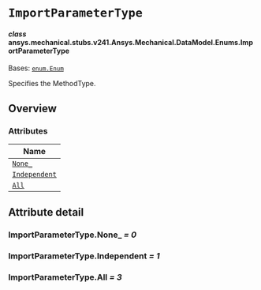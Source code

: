 # `ImportParameterType`



#### *class* ansys.mechanical.stubs.v241.Ansys.Mechanical.DataModel.Enums.ImportParameterType

Bases: [`enum.Enum`](https://docs.python.org/3/library/enum.html#enum.Enum)

Specifies the MethodType.

<!-- !! processed by numpydoc !! -->

<a id="overview"></a>

## Overview

### Attributes

| Name |
| ------------------------------------------------------------------------------------------------------------------------------ |
| [`None_`](../../../../../v242/Ansys/Mechanical/DataModel/Enums/ImportParameterType.md#ImportParameterType.None_) |
| [`Independent`](../../../../../v242/Ansys/Mechanical/DataModel/Enums/ImportParameterType.md#ImportParameterType.Independent) |
| [`All`](../../../../../v242/Ansys/Mechanical/DataModel/Enums/ImportParameterType.md#ImportParameterType.All) |

<a id="attribute-detail"></a>

## Attribute detail

<a id="ImportParameterType.None_"></a>

### ImportParameterType.None_ *= 0*

<a id="ImportParameterType.Independent"></a>

### ImportParameterType.Independent *= 1*

<a id="ImportParameterType.All"></a>

### ImportParameterType.All *= 3*


